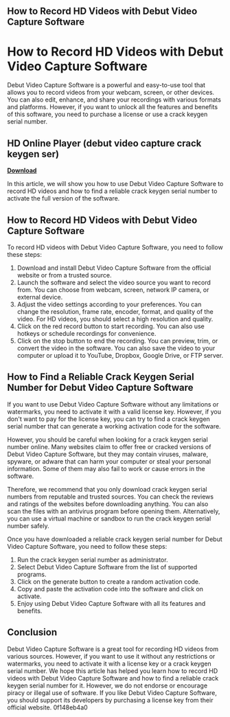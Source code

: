 ## How to Record HD Videos with Debut Video Capture Software

  
# How to Record HD Videos with Debut Video Capture Software
 
Debut Video Capture Software is a powerful and easy-to-use tool that allows you to record videos from your webcam, screen, or other devices. You can also edit, enhance, and share your recordings with various formats and platforms. However, if you want to unlock all the features and benefits of this software, you need to purchase a license or use a crack keygen serial number.
 
## HD Online Player (debut video capture crack keygen ser)


[**Download**](https://www.google.com/url?q=https%3A%2F%2Fbyltly.com%2F2tK863&sa=D&sntz=1&usg=AOvVaw2oBGzuV1F6YbamiIJOWEbw)

 
In this article, we will show you how to use Debut Video Capture Software to record HD videos and how to find a reliable crack keygen serial number to activate the full version of the software.
 
## How to Record HD Videos with Debut Video Capture Software
 
To record HD videos with Debut Video Capture Software, you need to follow these steps:
 
1. Download and install Debut Video Capture Software from the official website or from a trusted source.
2. Launch the software and select the video source you want to record from. You can choose from webcam, screen, network IP camera, or external device.
3. Adjust the video settings according to your preferences. You can change the resolution, frame rate, encoder, format, and quality of the video. For HD videos, you should select a high resolution and quality.
4. Click on the red record button to start recording. You can also use hotkeys or schedule recordings for convenience.
5. Click on the stop button to end the recording. You can preview, trim, or convert the video in the software. You can also save the video to your computer or upload it to YouTube, Dropbox, Google Drive, or FTP server.

## How to Find a Reliable Crack Keygen Serial Number for Debut Video Capture Software
 
If you want to use Debut Video Capture Software without any limitations or watermarks, you need to activate it with a valid license key. However, if you don't want to pay for the license key, you can try to find a crack keygen serial number that can generate a working activation code for the software.
 
However, you should be careful when looking for a crack keygen serial number online. Many websites claim to offer free or cracked versions of Debut Video Capture Software, but they may contain viruses, malware, spyware, or adware that can harm your computer or steal your personal information. Some of them may also fail to work or cause errors in the software.
 
Therefore, we recommend that you only download crack keygen serial numbers from reputable and trusted sources. You can check the reviews and ratings of the websites before downloading anything. You can also scan the files with an antivirus program before opening them. Alternatively, you can use a virtual machine or sandbox to run the crack keygen serial number safely.
 
Once you have downloaded a reliable crack keygen serial number for Debut Video Capture Software, you need to follow these steps:

1. Run the crack keygen serial number as administrator.
2. Select Debut Video Capture Software from the list of supported programs.
3. Click on the generate button to create a random activation code.
4. Copy and paste the activation code into the software and click on activate.
5. Enjoy using Debut Video Capture Software with all its features and benefits.

## Conclusion
 
Debut Video Capture Software is a great tool for recording HD videos from various sources. However, if you want to use it without any restrictions or watermarks, you need to activate it with a license key or a crack keygen serial number. We hope this article has helped you learn how to record HD videos with Debut Video Capture Software and how to find a reliable crack keygen serial number for it. However, we do not endorse or encourage piracy or illegal use of software. If you like Debut Video Capture Software, you should support its developers by purchasing a license key from their official website.
 0f148eb4a0
